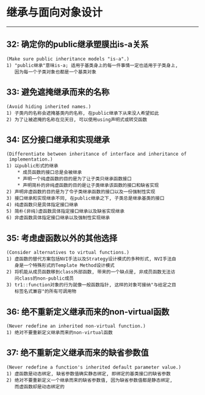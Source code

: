 # **继承与面向对象设计** #
***



## **32: 确定你的public继承塑膜出is-a关系** ##
    (Make sure public inheritance models "is-a".)
    1) "public继承"意味is-a; 适用于基类身上的每一件事情一定也适用于子类身上,
       因为每一个子类对象也都是一个基类对象



## **33: 避免遮掩继承而来的名称** ##
    (Avoid hiding inherited names.)
    1) 子类内的名称会遮掩基类内的名称, 在public继承下从来没人希望如此
    2) 为了让被遮掩的名称在见天日, 可以使用using声明式或转交函数


## **34: 区分接口继承和实现继承** ##
    (Differentiate between inheritance of interface and inheritance of 
     implementation.)
    1) 以public形式的继承
        * 成员函数的接口总是会被继承
        * 声明一个纯虚函数的目的是为了让子类只继承函数接口
        * 声明简朴的非纯虚函数的目的是让子类继承该函数的接口和缺省实现
    2) 声明非虚函数的目的是为了令子类继承函数的接口以及一份强制性实现
    3) 接口继承和实现继承不同, 在public继承之下, 子类总是继承基类的接口
    4) 纯虚函数只是具体指定接口继承
    5) 简朴(非纯)虚函数具体指定接口继承以及缺省实现继承
    6) 非虚函数具体指定接口继承以及强制性实现继承



## **35: 考虑虚函数以外的其他选择** ##
    (Consider alternatives to virtual functions.)
    1) 虚函数的替代方案包括NVI手法以及Strategy设计模式的多种形式, NVI手法自
       身是一个特殊形式的Template Method设计模式
    2) 将机能从成员函数移到class外部函数, 带来的一个缺点是, 非成员函数无法访
       问class的non-public成员
    3) tr1::function对象的行为就像一般函数指针, 这样的对象可接纳"与给定之目
       标签名式兼容"的所有可调用物



## **36: 绝不重新定义继承而来的non-virtual函数** ##
    (Never redefine an inherited non-virtual function.)
    1) 绝对不要重新定义继承而来的non-virtual函数



## **37: 绝不重新定义继承而来的缺省参数值** ##
    (Never redefine a function's inherited default parameter value.)
    1) 虚函数是动态绑定, 缺省参数值确实静态绑定, 即绑定的基类接口的缺省参数
    2) 绝对不要重新定义一个继承而来的缺省参数值, 因为缺省参数值都是静态绑定,
       而虚函数却是动态绑定的
